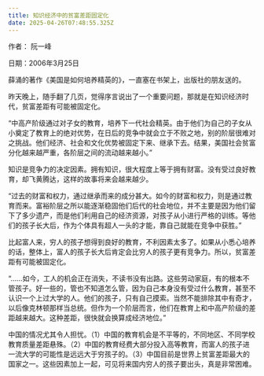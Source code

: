 ```yaml
---
title: 知识经济中的贫富差距固定化
date: 2025-04-26T07:48:55.325Z
---
```


作者： 阮一峰

日期：2006年3月25日

薛涌的著作《美国是如何培养精英的》，一直塞在书架上，出版社的朋友送的。

昨天晚上，随手翻了几页，觉得序言说出了一个重要问题，那就是在知识经济时代，贫富差距有可能被固定化。

“中高产阶级通过对子女的教育，培养下一代社会精英。由于他们为自己的子女从小奠定了教育上的绝对优势，在日后的竞争中就会立于不败之地，别的阶层很难对之挑战。他们经济、社会和文化优势被固定下来、继承下去。结果，美国社会贫富分化越来越严重，各阶层之间的流动越来越小。”

知识是竞争力的决定因素。拥有知识，很大程度上等于拥有财富。没有受过良好教育，却飞黄腾达，这样的故事将来会越来越少。

“过去的财富和权力，通过继承而来的成分甚大。如今的财富和权力，则是通过教育而来。富裕阶层之所以能逐渐稳固他们后代的社会地位，并不主要是因为他们留下了多少遗产，而是他们利用自己的经济资源，对孩子从小进行严格的训练。等他们的孩子长大后，作为个体具有超人一头的才能，靠自己就能在竞争中获胜。”

比起富人来，穷人的孩子想得到良好的教育，不利因素太多了。如果从小悉心培养的话，整体上，富人的孩子长大后肯定会比穷人的孩子更有竞争力。所以，贫富差距有可能被固定化。

“……如今，工人的机会正在消失，不读书没有出路。这些劳动家庭，有的根本不管孩子。好一些的，管也不知道怎么管，因为自己本身没有受过什么教育，甚至不认识一个上过大学的人。他们的孩子，只有自己摸索。当然不能排除其中有奇才，以后像克林顿那样当总统。但作为一个阶层而言，他们在教育上和中高产阶级的差距越来越大。这种差距，很快就会换算成经济地位。”

中国的情况尤其令人担忧。（1）中国的教育机会是不平等的，不同地区、不同学校教育质量差距悬殊。（2）中国的教育经费大部分投入高等教育，而富人的孩子进一流大学的可能性是远远大于穷孩子的。（3）中国目前是世界上贫富差距最大的国家之一。这些因素加上一起，可见将来国内穷人的孩子要出头，真是非常困难。